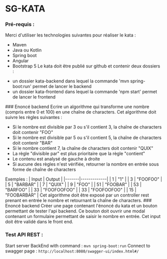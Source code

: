 # SG-KATA
### Pré-requis :
Merci d'utiliser les technologies suivantes pour réaliser le kata :
- Maven
- Java ou Kotlin
- Spring boot
- Angular
- Bootstrap 5
Le kata doit être publié sur github et contenir deux dossiers :
<ul>
<li>un dossier kata-backend dans lequel la commande 'mvn spring-boot:run' permet de lancer le backend</li>
<li>un dossier kata-frontend dans lequel la commande 'npm start' permet de lancer le frontend</li>
</ul>
### Enoncé backend
Ecrire un algorithme qui transforme une nombre (compris entre 0 et 100) en une chaîne de characters.
Cet algorithme doit suivre les règles suivantes :
<ul>
<li>Si le nombre est divisible par 3 ou s'il contient 3, la chaîne  de characters doit contenir "FOO"</li>
<li>Si le nombre est divisible par 5 ou s'il contient 5, la chaîne  de characters doit contenir "BAR"</li>
<li>Si le nombre contient 7, la chaîne  de characters doit contenir "QUIX"</li>
<li>La règle "divisible par" est plus prioritaire que la règle "contient"</li>
<li>Le contenu est analysé de gauche à droite</li>
<li>Si aucune des règles n'est vérifiée, retourner la nombre en entrée sous forme de chaîne de characters</li>
</ul>
Exemples :
| Input | Output      |
|-------|-------------|
| 1     | "1"         |
| 3     | "FOOFOO"    |
| 5     | "BARBAR"    |
| 7     | "QUIX"      |
| 9     | "FOO"       |
| 51    | "FOOBAR"    |
| 53    | "BARFOO"    |
| 33    | "FOOFOOFOO" |
| 33    | "FOOFOOFOO" |
| 15    | "FOOBARBAR" |
Cet algorithme doit être exposé par un controller rest prenant en entrée le nombre et retournant la chaîne de
characters.
### Enoncé backend
Créer une page contenant l'énoncé du kata et un bouton permettant de tester l'api backend.
Ce bouton doit ouvrir une modal contenant un formulaire permettant de saisir le nombre en entrée.
Cet input doit être validé dans le front end.


### Test API REST : 
Start server BackEnd with command : `mvn spring-boot:run` 
Connect to swagger page : `http://localhost:8080/swagger-ui/index.html#/`



